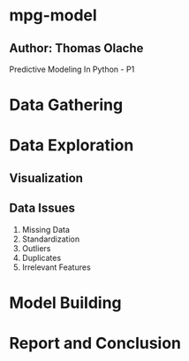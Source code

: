 # mpg-model
## Author: Thomas Olache
Predictive Modeling In Python - P1

# Data Gathering



# Data Exploration

  ## Visualization
  
  ## Data Issues
  1. Missing Data
  2. Standardization
  3. Outliers
  4. Duplicates
  5. Irrelevant Features

# Model Building


# Report and Conclusion

